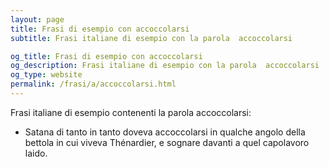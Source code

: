```yaml
---
layout: page
title: Frasi di esempio con accoccolarsi 
subtitle: Frasi italiane di esempio con la parola  accoccolarsi

og_title: Frasi di esempio con accoccolarsi 
og_description: Frasi italiane di esempio con la parola  accoccolarsi
og_type: website
permalink: /frasi/a/accoccolarsi.html
---
```


Frasi italiane di esempio contenenti la parola accoccolarsi:


- Satana di tanto in tanto doveva accoccolarsi in qualche angolo della bettola in cui viveva Thénardier, e sognare davanti a quel capolavoro laido.
